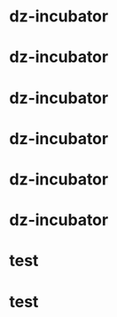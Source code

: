 # dz-incubator
# dz-incubator
# dz-incubator
# dz-incubator
# dz-incubator
# dz-incubator
# test
# test
